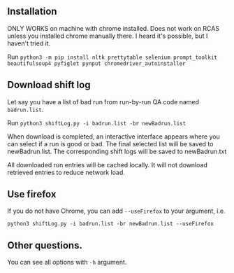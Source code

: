 ## Installation

ONLY WORKS on machine with chrome installed. Does not work on RCAS unless you installed chrome manually there. I heard it's possible, but I haven't tried it.

Run `python3 -m pip install nltk prettytable selenium prompt_toolkit beautifulsoup4 pyfiglet pynput chromedriver_autoinstaller`

## Download shift log

Let say you have a list of bad run from run-by-run QA code named `badrun.list`.

Run `python3 shiftLog.py -i badrun.list -br newBadrun.list`

When download is completed, an interactive interface appears where you can select if a run is good or bad. The final selected list will be saved to newBadrun.list. The corresponding shift logs will be saved to newBadrun.txt

All downloaded run entries will be cached locally. It will not download retrieved entries to reduce network load.

## Use firefox

If you do not have Chrome, you can add `--useFirefox` to your argument, i.e.

`python3 shiftLog.py -i badrun.list -br newBadrun.list --useFirefox`

## Other questions.

You can see all options with `-h` argument.

